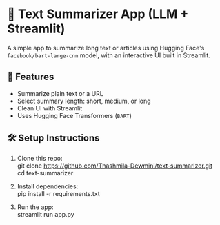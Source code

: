 # 📝 Text Summarizer App (LLM + Streamlit)

A simple app to summarize long text or articles using Hugging Face's `facebook/bart-large-cnn` model, with an interactive UI built in Streamlit.

## 🚀 Features

* Summarize plain text or a URL
* Select summary length: short, medium, or long
* Clean UI with Streamlit
* Uses Hugging Face Transformers (`BART`)

## 🛠️ Setup Instructions

1. Clone this repo:<br/>
git clone  https://github.com/Thashmila-Dewmini/text-summarizer.git<br/>
cd text-summarizer

2. Install dependencies:<br/>
pip install -r requirements.txt

3. Run the app:<br/>
streamlit run app.py


